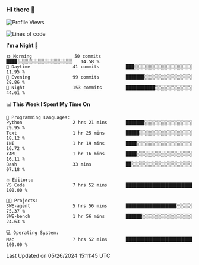 ### Hi there 👋

<!--
**ALiersEL/ALiersEL** is a ✨ _special_ ✨ repository because its `README.md` (this file) appears on your GitHub profile.

Here are some ideas to get you started:

- 🔭 I’m currently working on ...
- 🌱 I’m currently learning ...
- 👯 I’m looking to collaborate on ...
- 🤔 I’m looking for help with ...
- 💬 Ask me about ...
- 📫 How to reach me: ...
- 😄 Pronouns: ...
- ⚡ Fun fact: ...
-->

<!--START_SECTION:waka-->
![Profile Views](http://img.shields.io/badge/Profile%20Views-0-blue)

![Lines of code](https://img.shields.io/badge/From%20Hello%20World%20I%27ve%20Written-7.6%20million%20lines%20of%20code-blue)

**I'm a Night 🦉** 

```text
🌞 Morning                50 commits          ████░░░░░░░░░░░░░░░░░░░░░   14.58 % 
🌆 Daytime                41 commits          ███░░░░░░░░░░░░░░░░░░░░░░   11.95 % 
🌃 Evening                99 commits          ███████░░░░░░░░░░░░░░░░░░   28.86 % 
🌙 Night                  153 commits         ███████████░░░░░░░░░░░░░░   44.61 % 
```


📊 **This Week I Spent My Time On** 

```text
💬 Programming Languages: 
Python                   2 hrs 21 mins       ███████░░░░░░░░░░░░░░░░░░   29.95 % 
Text                     1 hr 25 mins        █████░░░░░░░░░░░░░░░░░░░░   18.12 % 
INI                      1 hr 19 mins        ████░░░░░░░░░░░░░░░░░░░░░   16.72 % 
YAML                     1 hr 16 mins        ████░░░░░░░░░░░░░░░░░░░░░   16.11 % 
Bash                     33 mins             ██░░░░░░░░░░░░░░░░░░░░░░░   07.18 % 

🔥 Editors: 
VS Code                  7 hrs 52 mins       █████████████████████████   100.00 % 

🐱‍💻 Projects: 
SWE-agent                5 hrs 56 mins       ███████████████████░░░░░░   75.37 % 
SWE-bench                1 hr 56 mins        ██████░░░░░░░░░░░░░░░░░░░   24.63 % 

💻 Operating System: 
Mac                      7 hrs 52 mins       █████████████████████████   100.00 % 
```


 Last Updated on 05/26/2024 15:11:45 UTC
<!--END_SECTION:waka-->
